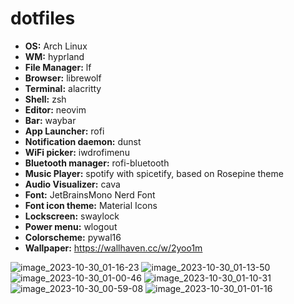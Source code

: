 # dotfiles

- **OS:** Arch Linux
- **WM:** hyprland
- **File Manager:** lf
- **Browser:** librewolf
- **Terminal:** alacritty
- **Shell:** zsh
- **Editor:** neovim
- **Bar:** waybar
- **App Launcher:** rofi
- **Notification daemon:** dunst
- **WiFi picker:** iwdrofimenu
- **Bluetooth manager:** rofi-bluetooth
- **Music Player:** spotify with spicetify, based on Rosepine theme
- **Audio Visualizer:** cava
- **Font:** JetBrainsMono Nerd Font
- **Font icon theme:** Material Icons
- **Lockscreen:** swaylock
- **Power menu:** wlogout
- **Colorscheme:** pywal16
- **Wallpaper:** https://wallhaven.cc/w/2yoo1m

![image_2023-10-30_01-16-23](https://github.com/vernette/dotfiles/assets/38386813/efd98fd6-f1b6-49fa-a464-5deeec63d1ae)
![image_2023-10-30_01-13-50](https://github.com/vernette/dotfiles/assets/38386813/50eaae9e-ea02-41f5-b43c-f123f712477b)
![image_2023-10-30_01-00-46](https://github.com/vernette/dotfiles/assets/38386813/2b2bdc47-67c5-4580-b794-aefa7aca17e0)
![image_2023-10-30_01-10-31](https://github.com/vernette/dotfiles/assets/38386813/47d2475f-a834-4a83-87bc-aeebcfea81d3)
![image_2023-10-30_00-59-08](https://github.com/vernette/dotfiles/assets/38386813/eb4c1b8f-f1dd-422c-874d-ad20ccfb1285)
![image_2023-10-30_01-01-16](https://github.com/vernette/dotfiles/assets/38386813/e13b7288-c9b5-4467-ad91-c2f4f9182427)
